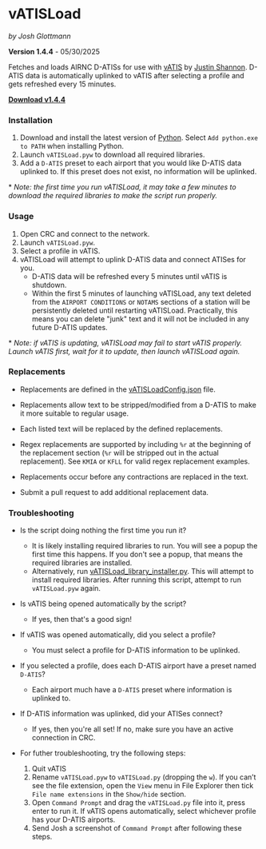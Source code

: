 # vATISLoad

_by Josh Glottmann_

**Version 1.4.4** - 05/30/2025

Fetches and loads AIRNC D-ATISs for use with [vATIS](https://vatis.app/) by [Justin Shannon](https://github.com/JustinShannon). D-ATIS data is automatically uplinked to vATIS after selecting a profile and gets refreshed every 15 minutes. 

__[Download v1.4.4](https://github.com/glott/vATISLoad/releases/latest/download/vATISLoad.pyw)__ 

### Installation

1) Download and install the latest version of [Python](https://www.python.org/downloads/). Select `Add python.exe to PATH` when installing Python.
2) Launch `vATISLoad.pyw` to download all required libraries.
3) Add a `D-ATIS` preset to each airport that you would like D-ATIS data uplinked to. If this preset does not exist, no information will be uplinked. 

\* _Note: the first time you run vATISLoad, it may take a few minutes to download the required libraries to make the script run properly._

### Usage
1) Open CRC and connect to the network.
2) Launch `vATISLoad.pyw`.
3) Select a profile in vATIS.
4) vATISLoad will attempt to uplink D-ATIS data and connect ATISes for you.
    - D-ATIS data will be refreshed every 5 minutes until vATIS is shutdown.
    - Within the first 5 minutes of launching vATISLoad, any text deleted from the `AIRPORT CONDITIONS` or `NOTAMS` sections of a station will be persistently deleted until restarting vATISLoad. Practically, this means you can delete "junk" text and it will not be included in any future D-ATIS updates. 

\* _Note: if vATIS is updating, vATISLoad may fail to start vATIS properly. Launch vATIS first, wait for it to update, then launch vATISLoad again._

###  Replacements

- Replacements are defined in the [vATISLoadConfig.json](https://github.com/glott/vATISLoad/blob/main/vATISLoadConfig.json) file. 

- Replacements allow text to be stripped/modified from a D-ATIS to make it more suitable to regular usage.

- Each listed text will be replaced by the defined replacements. 

- Regex replacements are supported by including `%r` at the beginning of the replacement section (`%r` will be stripped out in the actual replacement). See `KMIA` or `KFLL` for valid regex replacement examples. 

- Replacements occur before any contractions are replaced in the text. 

- Submit a pull request to add additional replacement data.

### Troubleshooting

- Is the script doing nothing the first time you run it?
  - It is likely installing required libraries to run. You will see a popup the first time this happens. If you don't see a popup, that means the required libraries are installed.
  - Alternatively, run [vATISLoad_library_installer.py](https://github.com/glott/vATISLoad/raw/refs/heads/main/archive/vATISLoad_library_installer.py). This will attempt to install required libraries. After running this script, attempt to run `vATISLoad.pyw` again.
 
- Is vATIS being opened automatically by the script?
  - If yes, then that's a good sign!
 
- If vATIS was opened automatically, did you select a profile?
  - You must select a profile for D-ATIS information to be uplinked.
 
- If you selected a profile, does each D-ATIS airport have a preset named `D-ATIS`?
  - Each airport much have a `D-ATIS` preset where information is uplinked to.

- If D-ATIS information was uplinked, did your ATISes connect?
  - If yes, then you're all set! If no, make sure you have an active connection in CRC. 

- For futher troubleshooting, try the following steps:

  1. Quit vATIS
  2. Rename `vATISLoad.pyw` to `vATISLoad.py` (dropping the `w`). If you can’t see the file extension, open the `View` menu in File Explorer then tick `File name extensions` in the `Show/hide` section.
  3. Open `Command Prompt` and drag the `vATISLoad.py` file into it, press enter to run it. If vATIS opens automatically, select whichever profile has your D-ATIS airports.
  4. Send Josh a screenshot of `Command Prompt` after following these steps. 
